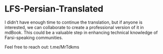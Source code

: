 # LFS-Persian-Translated
I didn’t have enough time to continue the translation, but if anyone is interested, we can collaborate to create a professional version of it in mdBook. This could be a valuable step in enhancing technical knowledge of Farsi-speaking communities.

Feel free to reach out: t.me/MrTdkms
